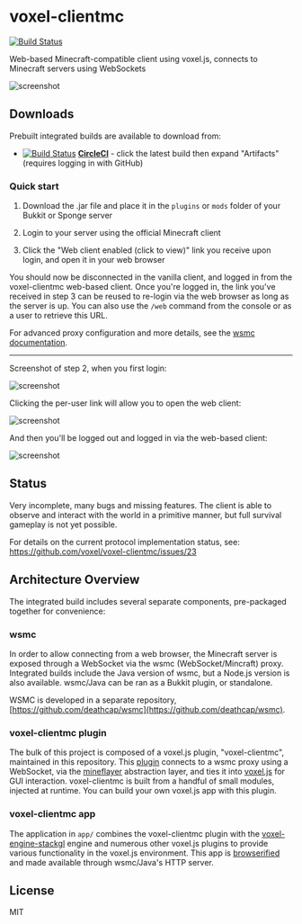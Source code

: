 # voxel-clientmc

[![Build Status](https://circleci.com/gh/voxel/voxel-clientmc/tree/master.png)](https://circleci.com/gh/voxel/voxel-clientmc/tree/master)

Web-based Minecraft-compatible client using voxel.js, connects to Minecraft servers using WebSockets

![screenshot](http://i.imgur.com/dzs5BFM.png "Screenshot")

## Downloads

Prebuilt integrated builds are available to download from:

* [![Build Status](https://circleci.com/gh/voxel/voxel-clientmc.svg?style=svg)](https://circleci.com/gh/voxel/voxel-clientmc/tree/master) **[CircleCI](https://circleci.com/gh/voxel/voxel-clientmc/tree/master)** - click the latest build then expand "Artifacts" (requires logging in with GitHub)

### Quick start

1. Download the .jar file and place it in the `plugins` or `mods` folder of your Bukkit or Sponge server

2. Login to your server using the official Minecraft client

3. Click the "Web client enabled (click to view)" link you receive upon login, and open it in your web browser

You should now be disconnected in the vanilla client, and logged in from the voxel-clientmc web-based client.
Once you're logged in, the link you've received in step 3 can be reused to re-login via the web browser
as long as the server is up. You can also use the `/web` command from the console or as a user to retrieve this URL.

For advanced proxy configuration and more details, see the [wsmc documentation](https://github.com/deathcap/wsmc).

---

Screenshot of step 2, when you first login:

![screenshot](http://i.imgur.com/VDNRn9p.png "Screenshot")

Clicking the per-user link will allow you to open the web client:

![screenshot](http://i.imgur.com/iS0raim.png "Screenshot")

And then you'll be logged out and logged in via the web-based client:

![screenshot](http://i.imgur.com/QkghGE7.png "Screenshot")

## Status

Very incomplete, many bugs and missing features. The client is able to observe and interact
with the world in a primitive manner, but full survival gameplay is not yet possible.

For details on the current protocol implementation status, see: https://github.com/voxel/voxel-clientmc/issues/23

## Architecture Overview

The integrated build includes several separate components, pre-packaged together for convenience:

### wsmc

In order to allow connecting from a web browser, the Minecraft server is exposed through a WebSocket
via the wsmc (WebSocket/Mincraft) proxy. Integrated builds include the Java version of
wsmc, but a Node.js version is also available. wsmc/Java can be ran as a Bukkit plugin, or standalone.

WSMC is developed in a separate repository, [https://github.com/deathcap/wsmc](https://github.com/deathcap/wsmc).

### voxel-clientmc plugin

The bulk of this project is composed of a voxel.js plugin,
"voxel-clientmc", maintained in this repository. This [plugin](https://github.com/voxel/voxel-plugins) connects to a wsmc proxy using a WebSocket,
via the [mineflayer](https://github.com/PrismarineJS/mineflayer) abstraction layer, and ties it into
[voxel.js](https://github.com/voxel) for GUI interaction. voxel-clientmc is built from a handful of
small modules, injected at runtime. You can build your own voxel.js app with this plugin.

### voxel-clientmc app

The application in `app/` combines the voxel-clientmc plugin with the
[voxel-engine-stackgl](https://github.com/voxel/voxel-engine-stackgl) engine
and numerous other voxel.js plugins to provide various functionality in the voxel.js environment.
This app is [browserified](http://browserify.org) and made available through wsmc/Java's HTTP server.


## License

MIT

